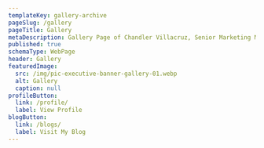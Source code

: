 ```yaml
---
templateKey: gallery-archive
pageSlug: /gallery
pageTitle: Gallery
metaDescription: Gallery Page of Chandler Villacruz, Senior Marketing Manager
published: true
schemaType: WebPage
header: Gallery
featuredImage:
  src: /img/pic-executive-banner-gallery-01.webp
  alt: Gallery
  caption: null
profileButton:
  link: /profile/
  label: View Profile
blogButton:
  link: /blogs/
  label: Visit My Blog
---
```

